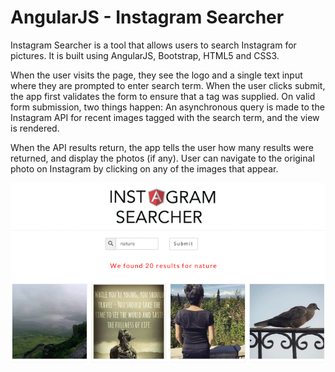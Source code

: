 # AngularJS - Instagram Searcher

Instagram Searcher is a tool that allows users to search Instagram for pictures. It is built using AngularJS, Bootstrap, HTML5 and CSS3.

When the user visits the page, they see the logo and a single text input where they are prompted to enter search term. When the user clicks submit, the app first validates the form to ensure that a tag was supplied.
On valid form submission, two things happen: An asynchronous query is made to the Instagram API for recent images tagged with the search term, and the view is rendered.

When the API results return, the app tells the user how many results were returned, and display the photos (if any).
User can navigate to the original photo on Instagram by clicking on any of the images that appear.

![Screenshot:](https://raw.githubusercontent.com/avireni/angularjs-instagram-searcher/gh-pages/assets/instagram.gif)

